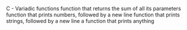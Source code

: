 C - Variadic functions
function that returns the sum of all its parameters
function that prints numbers, followed by a new line
 function that prints strings, followed by a new line
a function that prints anything
